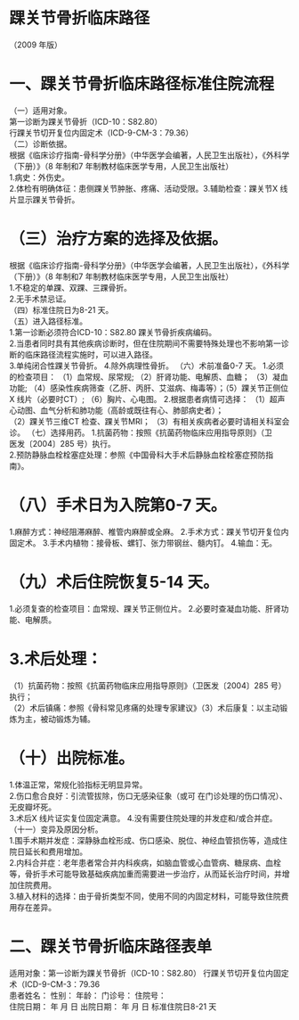 # 踝关节骨折临床路径  
（2009 年版）  
# 一、踝关节骨折临床路径标准住院流程  
（一）适用对象。  
第一诊断为踝关节骨折（ICD-10：S82.80）  
行踝关节切开复位内固定术（ICD-9-CM-3：79.36）  
（二）诊断依据。  
根据《临床诊疗指南-骨科学分册》（中华医学会编著，人民卫生出版社），《外科学（下册）》（8 年制和7 年制教材临床医学专用，人民卫生出版社）  
1.病史：外伤史。  
2.体检有明确体征：患侧踝关节肿胀、疼痛、活动受限。3.辅助检查：踝关节X 线片显示踝关节骨折。  
# （三）治疗方案的选择及依据。  
根据《临床诊疗指南-骨科学分册》（中华医学会编著，人民卫生出版社），《外科学（下册）》（8 年制和7 年制教材临床医学专用，人民卫生出版社）  
1.不稳定的单踝、双踝、三踝骨折。  
2.无手术禁忌证。  
（四）标准住院日为8-21 天。  
（五）进入路径标准。  
1.第一诊断必须符合ICD-10：S82.80 踝关节骨折疾病编码。  
2.当患者同时具有其他疾病诊断时，但在住院期间不需要特殊处理也不影响第一诊断的临床路径流程实施时，可以进入路径。  
3.单纯闭合性踝关节骨折。 4.除外病理性骨折。 （六）术前准备0-7 天。 1.必须的检查项目： （1）血常规、尿常规; （2）肝肾功能、电解质、血糖； （3）凝血功能; （4）感染性疾病筛查（乙肝、丙肝、艾滋病、梅毒等）；（5）踝关节正侧位X 线片（必要时CT）; （6）胸片、心电图。 2.根据患者病情可选择： （1）超声心动图、血气分析和肺功能（高龄或既往有心、肺部病史者）；  
（2）踝关节三维CT 检查、踝关节MRI； （3）有相关疾病者必要时请相关科室会诊。 （七）选择用药。 1.抗菌药物：按照《抗菌药物临床应用指导原则》（卫  
医发〔2004〕285 号）执行。  
2.预防静脉血栓栓塞症处理：参照《中国骨科大手术后静脉血栓栓塞症预防指南》。  
# （八）手术日为入院第0-7 天。  
1.麻醉方式：神经阻滞麻醉、椎管内麻醉或全麻。  2.手术方式：踝关节切开复位内固定术。 3.手术内植物：接骨板、螺钉、张力带钢丝、髓内钉。            4.输血：无。  
# （九）术后住院恢复5-14 天。  
1.必须复查的检查项目：血常规、踝关节正侧位片。 2.必要时查凝血功能、肝肾功能、电解质。  
# 3.术后处理：  
（1）抗菌药物：按照《抗菌药物临床应用指导原则》（卫医发〔2004〕285 号）执行；  
（2）术后镇痛：参照《骨科常见疼痛的处理专家建议》（3）术后康复：以主动锻炼为主，被动锻炼为辅。  
# （十）出院标准。  
1.体温正常，常规化验指标无明显异常。  
2.伤口愈合良好：引流管拔除，伤口无感染征象（或可 在门诊处理的伤口情况）、无皮瓣坏死。  
3.术后X 线片证实复位固定满意。 4.没有需要住院处理的并发症和/或合并症。  
（十一）变异及原因分析。  
1.围手术期并发症：深静脉血栓形成、伤口感染、脱位、神经血管损伤等，造成住院日延长和费用增加。  
2.内科合并症：老年患者常合并内科疾病，如脑血管或心血管病、糖尿病、血栓等，骨折手术可能导致基础疾病加重而需要进一步治疗，从而延长治疗时间，并增加住院费用。  
3.植入材料的选择：由于骨折类型不同，使用不同的内固定材料，可能导致住院费用存在差异。  
# 二、踝关节骨折临床路径表单  
适用对象：第一诊断为踝关节骨折（ICD-10：S82.80）  行踝关节切开复位内固定术（ICD-9-CM-3：79.36  
患者姓名：       性别：    年龄：    门诊号：        住院号：  
住院日期：    年   月   日    出院日期：    年   月   日   标准住院日8-21 天  
